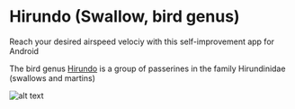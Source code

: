 # Hirundo (Swallow, bird genus)
Reach your desired airspeed velociy with this self-improvement app for Android

The bird genus [Hirundo](https://en.wikipedia.org/wiki/Hirundo) is a group of passerines in the family Hirundinidae (swallows and martins)

![alt text](http://style.org/images/unladenswallow/swallow_st3.gif)
